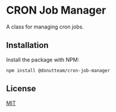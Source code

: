 # CRON Job Manager
A class for managing cron jobs.

## Installation
Install the package with NPM:

```
npm install @donutteam/cron-job-manager
```

## License
[MIT](https://github.com/donutteam/npm-cron-job-manager/blob/main/LICENSE.md)